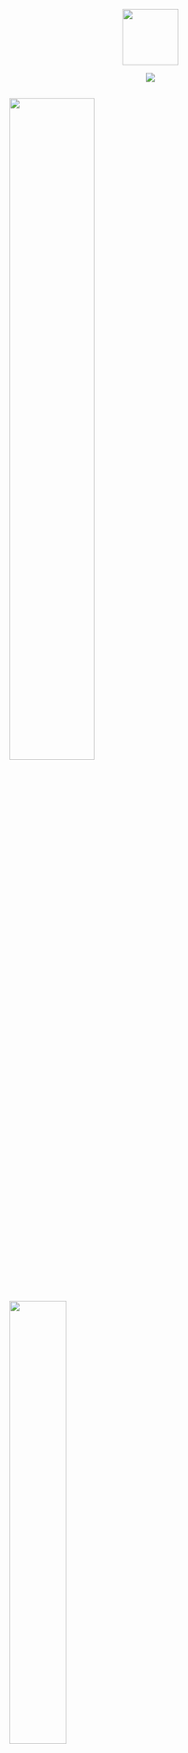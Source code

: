 <p align="center" ><img  src = "https://github.com/7oSkaaa/7oSkaaa/blob/main/Images/about_me.gif?raw=true" width = 100px></p>

<p align="center">
  <a href="https://github.com/DenverCoder1/readme-typing-svg"><img src="https://readme-typing-svg.herokuapp.com?font=Time+New+Roman&color=FFFFFF&size=25&center=true&vCenter=true&width=600&height=100&lines=Ola!+Me+chamo+charlison;Sejam+bem+vindos+ao+meu+perfil!"></a>
</p>

##

<div>
<img width=55% align="" src="https://github-readme-streak-stats.herokuapp.com?user=Charlisonsantos&theme=dark&mode=weekly" />
<img width=45% align="" src="https://github-readme-stats-git-main-rafaelalexandrino.vercel.app/api/top-langs/?username=Charlisonsantos&show_icons=true&theme=dark&layout=compact" /> 
</div>


<h2>Studying Languages:</h2>

<a href="https://skillicons.dev"><img src="https://skillicons.dev/icons?i=css,html,java,javascript,python,swift&theme=dark&perline=50" alt="My Skills" /></a>
##

<h3 align="center">Means of Contact:</h3>
<p align="center">
<a href= "https://instagram.com/charli_181_"> <img src="https://skillicons.dev/icons?i=instagram&theme=dark&perline=15"> </a>
<a href = "mailto:francisco.charlison09@aluno.ifce.edu.br"> <img src="https://skillicons.dev/icons?i=gmail&theme=dark&perline=15"> </a>
<a href = "https://www.linkedin.com/in/charlison-santos/" > <img src = "https://skillicons.dev/icons?i=linkedin&theme=dark&perline=15"> </a>

</p>


<img width=100% src="https://capsule-render.vercel.app/api?type=waving&color=33dbff&height=120&section=footer"/>
